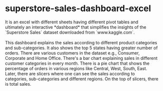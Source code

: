 # superstore-sales-dashboard-excel
<p>It is an excel with different sheets having different pivot tables and ultimately an interactive *dashboard* that simplifies the insights of the `Superstore Sales` dataset downloaded from `www.kaggle.com`.
<br><br>This dashboard explains the sales according to different product categories and sub-categories. It also shows the top 5 states having greater number of orders. There are various customers in the dataset e.g., Consumer, Corporate and Home Office. There's a bar chart explaining sales in different customer categories in every month. There is a pie chart that shows the percentage of orders in various regions like Central, West, South, East. Later, there are slicers where one can see the sales according to categories, sub-categories and different regions. On the top of slicers, there is total sales.
</p>
